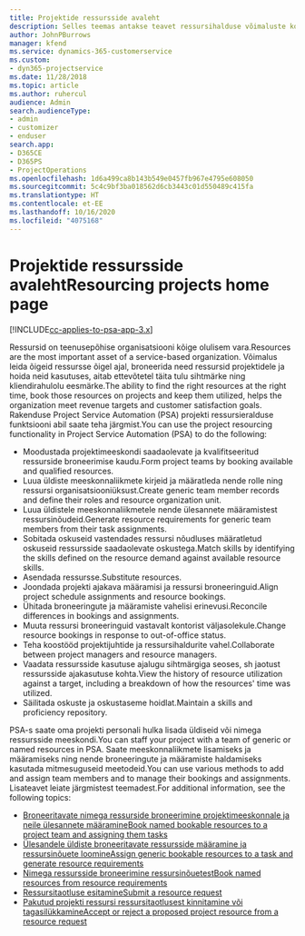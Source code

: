 ```yaml
---
title: Projektide ressursside avaleht
description: Selles teemas antakse teavet ressursihalduse võimaluste kohta rakenduses Project Service Automation (PSA) for Dynamics 365.
author: JohnPBurrows
manager: kfend
ms.service: dynamics-365-customerservice
ms.custom:
- dyn365-projectservice
ms.date: 11/28/2018
ms.topic: article
ms.author: ruhercul
audience: Admin
search.audienceType:
- admin
- customizer
- enduser
search.app:
- D365CE
- D365PS
- ProjectOperations
ms.openlocfilehash: 1d6a499ca8b143b549e0457fb967e4795e608050
ms.sourcegitcommit: 5c4c9bf3ba018562d6cb3443c01d550489c415fa
ms.translationtype: HT
ms.contentlocale: et-EE
ms.lasthandoff: 10/16/2020
ms.locfileid: "4075168"
---
```

# <a name="resourcing-projects-home-page"></a><span data-ttu-id="ade1b-103">Projektide ressursside avaleht</span><span class="sxs-lookup"><span data-stu-id="ade1b-103">Resourcing projects home page</span></span>

[!INCLUDE[cc-applies-to-psa-app-3.x](../includes/cc-applies-to-psa-app-3x.md)]

<span data-ttu-id="ade1b-104">Ressursid on teenusepõhise organisatsiooni kõige olulisem vara.</span><span class="sxs-lookup"><span data-stu-id="ade1b-104">Resources are the most important asset of a service-based organization.</span></span> <span data-ttu-id="ade1b-105">Võimalus leida õigeid ressursse õigel ajal, broneerida need ressursid projektidele ja hoida neid kasutuses, aitab ettevõtetel täita tulu sihtmärke ning kliendirahulolu eesmärke.</span><span class="sxs-lookup"><span data-stu-id="ade1b-105">The ability to find the right resources at the right time, book those resources on projects and keep them utilized, helps the organization meet revenue targets and customer satisfaction goals.</span></span> <span data-ttu-id="ade1b-106">Rakenduse Project Service Automation (PSA) projekti ressursieralduse funktsiooni abil saate teha järgmist.</span><span class="sxs-lookup"><span data-stu-id="ade1b-106">You can use the project resourcing functionality in Project Service Automation (PSA) to do the following:</span></span>

- <span data-ttu-id="ade1b-107">Moodustada projektimeeskondi saadaolevate ja kvalifitseeritud ressurside broneerimise kaudu.</span><span class="sxs-lookup"><span data-stu-id="ade1b-107">Form project teams by booking available and qualified resources.</span></span>
- <span data-ttu-id="ade1b-108">Luua üldiste meeskonnaliikmete kirjeid ja määratleda nende rolle ning ressursi organisatsiooniüksust.</span><span class="sxs-lookup"><span data-stu-id="ade1b-108">Create generic team member records and define their roles and resource organization unit.</span></span>
- <span data-ttu-id="ade1b-109">Luua üldistele meeskonnaliikmetele nende ülesannete määramistest ressursinõudeid.</span><span class="sxs-lookup"><span data-stu-id="ade1b-109">Generate resource requirements for generic team members from their task assignments.</span></span>
- <span data-ttu-id="ade1b-110">Sobitada oskuseid vastendades ressursi nõudluses määratletud oskuseid ressursside saadaolevate oskustega.</span><span class="sxs-lookup"><span data-stu-id="ade1b-110">Match skills by identifying the skills defined on the resource demand against available resource skills.</span></span>
- <span data-ttu-id="ade1b-111">Asendada ressursse.</span><span class="sxs-lookup"><span data-stu-id="ade1b-111">Substitute resources.</span></span>
- <span data-ttu-id="ade1b-112">Joondada projekti ajakava määramisi ja ressursi broneeringuid.</span><span class="sxs-lookup"><span data-stu-id="ade1b-112">Align project schedule assignments and resource bookings.</span></span>
- <span data-ttu-id="ade1b-113">Ühitada broneeringute ja määramiste vahelisi erinevusi.</span><span class="sxs-lookup"><span data-stu-id="ade1b-113">Reconcile differences in bookings and assignments.</span></span>
- <span data-ttu-id="ade1b-114">Muuta ressursi broneeringuid vastavalt kontorist väljasolekule.</span><span class="sxs-lookup"><span data-stu-id="ade1b-114">Change resource bookings in response to out-of-office status.</span></span>
- <span data-ttu-id="ade1b-115">Teha koostööd projektijuhtide ja ressursihaldurite vahel.</span><span class="sxs-lookup"><span data-stu-id="ade1b-115">Collaborate between project managers and resource managers.</span></span>
- <span data-ttu-id="ade1b-116">Vaadata ressursside kasutuse ajalugu sihtmärgiga seoses, sh jaotust ressursside ajakasutuse kohta.</span><span class="sxs-lookup"><span data-stu-id="ade1b-116">View the history of resource utilization against a target, including a breakdown of how the resources' time was utilized.</span></span>
- <span data-ttu-id="ade1b-117">Säilitada oskuste ja oskustaseme hoidlat.</span><span class="sxs-lookup"><span data-stu-id="ade1b-117">Maintain a skills and proficiency repository.</span></span>


<span data-ttu-id="ade1b-118">PSA-s saate oma projekti personali hulka lisada üldiseid või nimega ressursside meeskondi.</span><span class="sxs-lookup"><span data-stu-id="ade1b-118">You can staff your project with a team of generic or named resources in PSA.</span></span> <span data-ttu-id="ade1b-119">Saate meeskonnaliikmete lisamiseks ja määramiseks ning nende broneeringute ja määramiste haldamiseks kasutada mitmesuguseid meetodeid.</span><span class="sxs-lookup"><span data-stu-id="ade1b-119">You can use various methods to add and assign team members and to manage their bookings and assignments.</span></span> <span data-ttu-id="ade1b-120">Lisateavet leiate järgmistest teemadest.</span><span class="sxs-lookup"><span data-stu-id="ade1b-120">For additional information, see the following topics:</span></span>

- [<span data-ttu-id="ade1b-121">Broneeritavate nimega ressurside broneerimine projektimeeskonnale ja neile ülesannete määramine</span><span class="sxs-lookup"><span data-stu-id="ade1b-121">Book named bookable resources to a project team and assigning them tasks</span></span>](assign-named-bookable-resource.md)
- [<span data-ttu-id="ade1b-122">Ülesandele üldiste broneeritavate ressursside määramine ja ressursinõuete loomine</span><span class="sxs-lookup"><span data-stu-id="ade1b-122">Assign generic bookable resources to a task and generate resource requirements</span></span>](assign-generic-bookable-resource.md)
- [<span data-ttu-id="ade1b-123">Nimega ressursside broneerimine ressursinõuetest</span><span class="sxs-lookup"><span data-stu-id="ade1b-123">Book named resources from resource requirements</span></span>](book-named-resource.md)
- [<span data-ttu-id="ade1b-124">Ressursitaotluse esitamine</span><span class="sxs-lookup"><span data-stu-id="ade1b-124">Submit a resource request</span></span>](submit-resource-request.md)
- [<span data-ttu-id="ade1b-125">Pakutud projekti ressursi ressursitaotlusest kinnitamine või tagasilükkamine</span><span class="sxs-lookup"><span data-stu-id="ade1b-125">Accept or reject a proposed project resource from a resource request</span></span>](accept-reject-proposed-resource.md)

